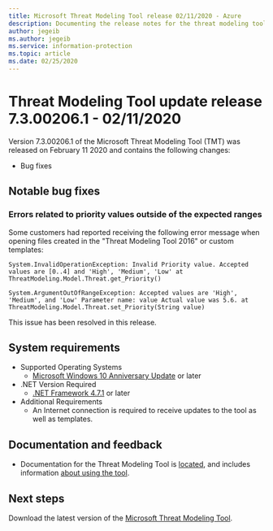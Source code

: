```yaml
---
title: Microsoft Threat Modeling Tool release 02/11/2020 - Azure
description: Documenting the release notes for the threat modeling tool release 7.3.00206.1.
author: jegeib
ms.author: jegeib
ms.service: information-protection
ms.topic: article
ms.date: 02/25/2020
---
```


# Threat Modeling Tool update release 7.3.00206.1 - 02/11/2020

Version 7.3.00206.1 of the Microsoft Threat Modeling Tool (TMT) was released on February 11 2020 and contains the following changes:

- Bug fixes

## Notable bug fixes

### Errors related to priority values outside of the expected ranges

Some customers had reported receiving the following error message when opening files created in the "Threat Modeling Tool 2016" or custom templates:

```output
System.InvalidOperationException: Invalid Priority value. Accepted values are [0..4] and 'High', 'Medium', 'Low' at ThreatModeling.Model.Threat.get_Priority()

System.ArgumentOutOfRangeException: Accepted values are 'High', 'Medium', and 'Low' Parameter name: value Actual value was 5.6. at ThreatModeling.Model.Threat.set_Priority(String value)
```

This issue has been resolved in this release.

## System requirements

- Supported Operating Systems
  - [Microsoft Windows 10 Anniversary Update](https://blogs.windows.com/windowsexperience/2016/08/02/how-to-get-the-windows-10-anniversary-update/#HTkoK5Zdv0g2F2Zq.97) or later
- .NET Version Required
  - [.NET Framework 4.7.1](https://dotnet.microsoft.com/download/dotnet-framework) or later
- Additional Requirements
  - An Internet connection is required to receive updates to the tool as well as templates.

## Documentation and feedback

- Documentation for the Threat Modeling Tool is [located](./threat-modeling-tool.md), and includes information [about using the tool](./threat-modeling-tool-getting-started.md).

## Next steps

Download the latest version of the [Microsoft Threat Modeling Tool](https://aka.ms/threatmodelingtool).

